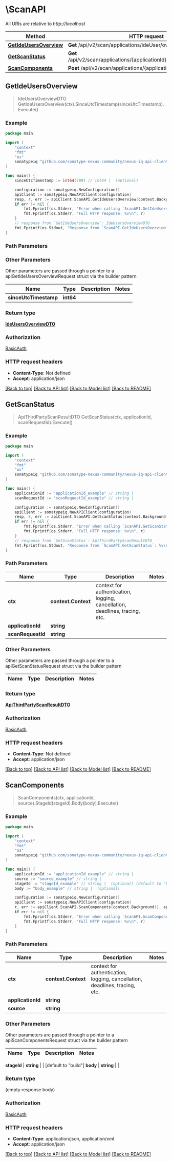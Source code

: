 # \ScanAPI

All URIs are relative to *http://localhost*

Method | HTTP request | Description
------------- | ------------- | -------------
[**GetIdeUsersOverview**](ScanAPI.md#GetIdeUsersOverview) | **Get** /api/v2/scan/applications/ideUser/overview | 
[**GetScanStatus**](ScanAPI.md#GetScanStatus) | **Get** /api/v2/scan/applications/{applicationId}/status/{scanRequestId} | 
[**ScanComponents**](ScanAPI.md#ScanComponents) | **Post** /api/v2/scan/applications/{applicationId}/sources/{source} | 



## GetIdeUsersOverview

> IdeUsersOverviewDTO GetIdeUsersOverview(ctx).SinceUtcTimestamp(sinceUtcTimestamp).Execute()



### Example

```go
package main

import (
    "context"
    "fmt"
    "os"
    sonatypeiq "github.com/sonatype-nexus-community/nexus-iq-api-client-go"
)

func main() {
    sinceUtcTimestamp := int64(789) // int64 |  (optional)

    configuration := sonatypeiq.NewConfiguration()
    apiClient := sonatypeiq.NewAPIClient(configuration)
    resp, r, err := apiClient.ScanAPI.GetIdeUsersOverview(context.Background()).SinceUtcTimestamp(sinceUtcTimestamp).Execute()
    if err != nil {
        fmt.Fprintf(os.Stderr, "Error when calling `ScanAPI.GetIdeUsersOverview``: %v\n", err)
        fmt.Fprintf(os.Stderr, "Full HTTP response: %v\n", r)
    }
    // response from `GetIdeUsersOverview`: IdeUsersOverviewDTO
    fmt.Fprintf(os.Stdout, "Response from `ScanAPI.GetIdeUsersOverview`: %v\n", resp)
}
```

### Path Parameters



### Other Parameters

Other parameters are passed through a pointer to a apiGetIdeUsersOverviewRequest struct via the builder pattern


Name | Type | Description  | Notes
------------- | ------------- | ------------- | -------------
 **sinceUtcTimestamp** | **int64** |  | 

### Return type

[**IdeUsersOverviewDTO**](IdeUsersOverviewDTO.md)

### Authorization

[BasicAuth](../README.md#BasicAuth)

### HTTP request headers

- **Content-Type**: Not defined
- **Accept**: application/json

[[Back to top]](#) [[Back to API list]](../README.md#documentation-for-api-endpoints)
[[Back to Model list]](../README.md#documentation-for-models)
[[Back to README]](../README.md)


## GetScanStatus

> ApiThirdPartyScanResultDTO GetScanStatus(ctx, applicationId, scanRequestId).Execute()



### Example

```go
package main

import (
    "context"
    "fmt"
    "os"
    sonatypeiq "github.com/sonatype-nexus-community/nexus-iq-api-client-go"
)

func main() {
    applicationId := "applicationId_example" // string | 
    scanRequestId := "scanRequestId_example" // string | 

    configuration := sonatypeiq.NewConfiguration()
    apiClient := sonatypeiq.NewAPIClient(configuration)
    resp, r, err := apiClient.ScanAPI.GetScanStatus(context.Background(), applicationId, scanRequestId).Execute()
    if err != nil {
        fmt.Fprintf(os.Stderr, "Error when calling `ScanAPI.GetScanStatus``: %v\n", err)
        fmt.Fprintf(os.Stderr, "Full HTTP response: %v\n", r)
    }
    // response from `GetScanStatus`: ApiThirdPartyScanResultDTO
    fmt.Fprintf(os.Stdout, "Response from `ScanAPI.GetScanStatus`: %v\n", resp)
}
```

### Path Parameters


Name | Type | Description  | Notes
------------- | ------------- | ------------- | -------------
**ctx** | **context.Context** | context for authentication, logging, cancellation, deadlines, tracing, etc.
**applicationId** | **string** |  | 
**scanRequestId** | **string** |  | 

### Other Parameters

Other parameters are passed through a pointer to a apiGetScanStatusRequest struct via the builder pattern


Name | Type | Description  | Notes
------------- | ------------- | ------------- | -------------



### Return type

[**ApiThirdPartyScanResultDTO**](ApiThirdPartyScanResultDTO.md)

### Authorization

[BasicAuth](../README.md#BasicAuth)

### HTTP request headers

- **Content-Type**: Not defined
- **Accept**: application/json

[[Back to top]](#) [[Back to API list]](../README.md#documentation-for-api-endpoints)
[[Back to Model list]](../README.md#documentation-for-models)
[[Back to README]](../README.md)


## ScanComponents

> ScanComponents(ctx, applicationId, source).StageId(stageId).Body(body).Execute()



### Example

```go
package main

import (
    "context"
    "fmt"
    "os"
    sonatypeiq "github.com/sonatype-nexus-community/nexus-iq-api-client-go"
)

func main() {
    applicationId := "applicationId_example" // string | 
    source := "source_example" // string | 
    stageId := "stageId_example" // string |  (optional) (default to "build")
    body := "body_example" // string |  (optional)

    configuration := sonatypeiq.NewConfiguration()
    apiClient := sonatypeiq.NewAPIClient(configuration)
    r, err := apiClient.ScanAPI.ScanComponents(context.Background(), applicationId, source).StageId(stageId).Body(body).Execute()
    if err != nil {
        fmt.Fprintf(os.Stderr, "Error when calling `ScanAPI.ScanComponents``: %v\n", err)
        fmt.Fprintf(os.Stderr, "Full HTTP response: %v\n", r)
    }
}
```

### Path Parameters


Name | Type | Description  | Notes
------------- | ------------- | ------------- | -------------
**ctx** | **context.Context** | context for authentication, logging, cancellation, deadlines, tracing, etc.
**applicationId** | **string** |  | 
**source** | **string** |  | 

### Other Parameters

Other parameters are passed through a pointer to a apiScanComponentsRequest struct via the builder pattern


Name | Type | Description  | Notes
------------- | ------------- | ------------- | -------------


 **stageId** | **string** |  | [default to &quot;build&quot;]
 **body** | **string** |  | 

### Return type

 (empty response body)

### Authorization

[BasicAuth](../README.md#BasicAuth)

### HTTP request headers

- **Content-Type**: application/json, application/xml
- **Accept**: application/json

[[Back to top]](#) [[Back to API list]](../README.md#documentation-for-api-endpoints)
[[Back to Model list]](../README.md#documentation-for-models)
[[Back to README]](../README.md)

